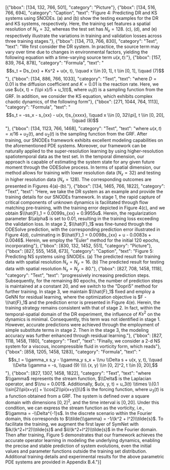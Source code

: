 [{"bbox": [134, 132, 766, 501], "category": "Picture"}, {"bbox": [134, 516, 766, 694], "category": "Caption", "text": "Figure 4: Predicting DR and KS systems using SNODEs. (a) and (b) show the testing examples for the DR and KS systems, respectively. Here, the training set features a spatial resolution of $N_x = 32$, whereas the test set has $N_x = 128$. (c), (d), and (e) respectively illustrate the variations in training and validation losses across three training stages."}, {"bbox": [134, 713, 766, 830], "category": "Text", "text": "We first consider the DR system. In practice, the source term may vary over time due to changes in environmental factors, yielding the following equation with a time-varying source term $u(x, t)$:"}, {"bbox": [157, 839, 764, 878], "category": "Formula", "text": "$$s_t = Ds_{xx} + Ks^2 + u(x, t), \\quad x \\in [0, 1], t \\in [0, 1], \\quad (7)$$"}, {"bbox": [134, 886, 766, 1033], "category": "Text", "text": "where $D = 0.01$ is the diffusion coefficient and $K = 0.01$ is the reaction rate. Here, we use $u(x, t) = (\\pi x)/5 + u_1(t)$, where $u_1(t)$ is a sampling function from the GRF. In addition, we consider the KS equation, which exhibits complex chaotic dynamics, of the following form"}, {"bbox": [271, 1044, 764, 1113], "category": "Formula", "text": "$$s_t = -ss_x - s_{xx} - u(x, t)s_{xxxx}, \\quad x \\in [0, 32\\pi], t \\in [0, 20], \\quad (8)$$"}, {"bbox": [134, 1123, 766, 1468], "category": "Text", "text": "where $u(x, t) = x/16 + u_2(t)$, and $u_2(t)$ is the sampling function from the GRF. After training, our SNODEs framework exhibits excellent modeling capabilities on the aforementioned PDE systems. Moreover, our framework can be naturally applied to the super-resolution learning by using higher-resolution spatiotemporal data as the test set. In the temporal dimension, our approach is capable of estimating the system state for any given future moment through the ODESolve process. In terms of spatial dimension, our method allows for training with lower resolution data ($N_x = 32$) and testing in higher resolution data ($N_x = 128$). The corresponding outcomes are presented in Figures 4(a)-(b)."}, {"bbox": [134, 1465, 766, 1822], "category": "Text", "text": "Here, we take the DR system as an example and provide the training details for our SNODEs framework. In stage 1, the rapid capture of critical components of unknown dynamics is facilitated through flow matching pre-training, with the training error depicted in Figure 4(c), and we obtain $\\hat{F}_1 = 0.0099s_{xx} + 0.9955u$. Herein, the regularization parameter $\\alpha$ is set to 0.01, resulting in the training loss exceeding the validation loss. In stage 2, $\\hat{F}_1$ was fine-tuned through the ODESolve prediction, with the corresponding prediction error illustrated in Figure 4(d), culminating in $\\hat{F}_1 = 0.0098s_{xx} + u - 0.0083s + 0.0046$. Herein, we employ the \"Euler\" method for the initial 120 epochs, incorporating"}, {"bbox": [830, 132, 1452, 551], "category": "Picture"}, {"bbox": [827, 555, 1458, 673], "category": "Caption", "text": "Figure 5: Predicting NS systems using SNODEs. (a) The predicted result for training data with spatial resolution $N_x = N_y = 16$. (b) The predicted result for testing data with spatial resolution $N_x = N_y = 80$."}, {"bbox": [827, 708, 1458, 1118], "category": "Text", "text": "progressively increasing prediction steps. Subsequently, for the remaining 80 epochs, the number of prediction steps is maintained at a constant 20, and we switch to the \"Dopri5\" method for further training. In stage 3, we maintain $\\hat{F}_1$ fixed and employ a GeNN for residual learning, where the optimization objective is $F - \\hat{F}_1$ and the prediction error is presented in Figure 4(e). Herein, the training strategy remains consistent with that of stage 2. In fact, within the temporal-spatial domain of the DR experiment, the influence of $Ks^2$ on the dynamics is minimal. Consequently, this term was not identified in stage 1. However, accurate predictions were achieved through the employment of simple substitute terms in stage 2. Then in the stage 3, the modeling accuracy was further enhanced through residual learning."}, {"bbox": [827, 1118, 1458, 1180], "category": "Text", "text": "Finally, we consider a 2-d NS system for a viscous, incompressible fluid in vorticity form, which reads"}, {"bbox": [858, 1205, 1458, 1283], "category": "Formula", "text": "$$s_t = \\gamma_x s_y - \\gamma_y s_x + \\nu \\Delta s + u(x, y, t), \\quad \\Delta \\gamma = -s, \\quad (9) \\\\ (x, y) \\in [0, 2]^2, t \\in [0, 20],$$"}, {"bbox": [827, 1307, 1458, 1822], "category": "Text", "text": "where $\\gamma$ represents the stream function, $\\Delta$ is the Laplacian operator, and $\\nu = 0.001$. Additionally, $u(x, y, t) = u_3(t) \\times \\{0.1 \\sin[2\\pi(x+y)] + \\cos[2\\pi(x+y)]\\}$ is the forcing function, where $u_3(t)$ is a function obtained from a GRF. The system is defined over a square domain with dimensions $[0, 2]^2$, and the time interval is $[0, 20]$. Under this condition, we can express the stream function as the vorticity, i.e., $\\gamma = -\\Delta^{-1}s$. In the discrete scenario within the Fourier domain, this corresponds to $\\tilde{\\gamma} = -1/(k^2 + l^2)\\tilde{s}$. To facilitate the training, we augment the first layer of SymNet with $ik/(k^2+l^2)\\tilde{s}$ and $il/(k^2+l^2)\\tilde{s}$ in the Fourier domain. Then after training, Figure 5 demonstrates that our framework achieves the accurate operator learning in modeling the underlying dynamics, enabling the precise and stable prediction of system evolutions, even the initial values and parameter functions outside the training set distribution. Additional training details and experimental results for the above parametric PDE systems are provided in Appendix B.4."}]